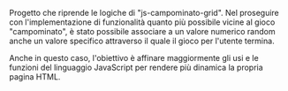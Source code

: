 Progetto che riprende le logiche di "js-campominato-grid". Nel proseguire con l'implementazione di funzionalità quanto più possibile vicine al gioco "campominato", 
è stato possibile associare a un valore numerico random anche un valore specifico attraverso il quale il gioco per l'utente termina. 

Anche in questo caso, l'obiettivo è affinare maggiormente gli usi e le funzioni del linguaggio JavaScript per rendere più dinamica la propria pagina HTML.

